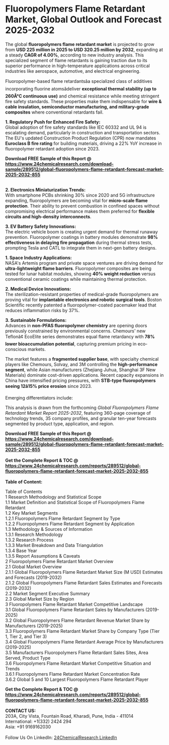 <h1>Fluoropolymers Flame Retardant Market, Global Outlook and Forecast 2025-2032</h1><p>The global <strong>fluoropolymers flame retardant market</strong> is projected to grow from <strong>USD 225 million in 2025 to USD 320.25 million by 2032</strong>, expanding at a steady <strong>CAGR of 4.00%</strong>, according to new industry analysis. This specialized segment of flame retardants is gaining traction due to its superior performance in high-temperature applications across critical industries like aerospace, automotive, and electrical engineering.</p><p>Fluoropolymer-based flame retardantsâa specialized class of additives incorporating fluorine atomsâdeliver <strong>exceptional thermal stability (up to 260Â°C continuous use)</strong> and chemical resistance while meeting stringent fire safety standards. These properties make them indispensable for <strong>wire &amp; cable insulation, semiconductor manufacturing, and military-grade composites</strong> where conventional retardants fail.</p><p><strong>1. Regulatory Push for Enhanced Fire Safety:</strong><br>
Global adoption of fire safety standards like IEC 60332 and UL 94 is escalating demand, particularly in construction and transportation sectors. The EU's updated Construction Product Regulation (CPR) now mandates <strong>Euroclass B fire rating</strong> for building materials, driving a 22% YoY increase in fluoropolymer retardant adoption since 2023.</p><div><b>Download FREE Sample of this Report @ 
            <a href="https://www.24chemicalresearch.com/download-sample/289512/global-fluoropolymers-flame-retardant-forecast-market-2025-2032-855">
            https://www.24chemicalresearch.com/download-sample/289512/global-fluoropolymers-flame-retardant-forecast-market-2025-2032-855</a></b></div><br><p><strong>2. Electronics Miniaturization Trends:</strong><br>
With smartphone PCBs shrinking 30% since 2020 and 5G infrastructure expanding, fluoropolymers are becoming vital for <strong>micro-scale flame protection</strong>. Their ability to prevent combustion in confined spaces without compromising electrical performance makes them preferred for <strong>flexible circuits and high-density interconnects</strong>.</p><p><strong>3. EV Battery Safety Innovations:</strong><br>
The electric vehicle boom is creating urgent demand for thermal runaway prevention. Fluoropolymer coatings in battery modules demonstrate <strong>98% effectiveness in delaying fire propagation</strong> during thermal stress tests, prompting Tesla and CATL to integrate them in next-gen battery designs.</p><p><strong>1. Space Industry Applications:</strong><br>
NASA's Artemis program and private space ventures are driving demand for <strong>ultra-lightweight flame barriers</strong>. Fluoropolymer composites are being tested for lunar habitat modules, showing <strong>40% weight reduction</strong> versus conventional ceramic coatings while maintaining thermal protection.</p><p><strong>2. Medical Device Innovations:</strong><br>
The sterilization-resistant properties of medical-grade fluoropolymers are proving vital for <strong>implantable electronics and robotic surgical tools</strong>. Boston Scientific recently patented a fluoropolymer-coated pacemaker lead that reduces inflammation risks by 37%.</p><p><strong>3. Sustainable Formulations:</strong><br>
Advances in <strong>non-PFAS fluoropolymer chemistry</strong> are opening doors previously constrained by environmental concerns. Chemours' new Teflonâ¢ EcoElite series demonstrates equal flame retardancy with <strong>78% lower bioaccumulation potential</strong>, capturing premium pricing in eco-conscious markets.</p><p>The market features a <strong>fragmented supplier base</strong>, with specialty chemical players like Chemours, Solvay, and 3M controlling the <strong>high-performance segment</strong>, while Asian manufacturers (Zhejiang Juhua, Shanghai 3F New Materials) dominate cost-driven applications. Recent capacity expansions in China have intensified pricing pressures, with <strong>STB-type fluoropolymers seeing 12â15% price erosion</strong> since 2023.</p><p>Emerging differentiators include:</p><p>This analysis is drawn from the forthcoming <em>Global Fluoropolymers Flame Retardant Market Report 2025-2032</em>, featuring 360-page coverage of technology trends, 35 company profiles, and granular ten-year forecasts segmented by product type, application, and region.</p><div><b>Download FREE Sample of this Report @ 
            <a href="https://www.24chemicalresearch.com/download-sample/289512/global-fluoropolymers-flame-retardant-forecast-market-2025-2032-855">
            https://www.24chemicalresearch.com/download-sample/289512/global-fluoropolymers-flame-retardant-forecast-market-2025-2032-855</a></b></div><br><div><b>Get the Complete Report & TOC @ 
            <a href="https://www.24chemicalresearch.com/reports/289512/global-fluoropolymers-flame-retardant-forecast-market-2025-2032-855">
            https://www.24chemicalresearch.com/reports/289512/global-fluoropolymers-flame-retardant-forecast-market-2025-2032-855</a></b></div><br>
            <b>Table of Content:</b><p>Table of Contents<br />
1 Research Methodology and Statistical Scope<br />
1.1 Market Definition and Statistical Scope of Fluoropolymers Flame Retardant<br />
1.2 Key Market Segments<br />
1.2.1 Fluoropolymers Flame Retardant Segment by Type<br />
1.2.2 Fluoropolymers Flame Retardant Segment by Application<br />
1.3 Methodology & Sources of Information<br />
1.3.1 Research Methodology<br />
1.3.2 Research Process<br />
1.3.3 Market Breakdown and Data Triangulation<br />
1.3.4 Base Year<br />
1.3.5 Report Assumptions & Caveats<br />
2 Fluoropolymers Flame Retardant Market Overview<br />
2.1 Global Market Overview<br />
2.1.1 Global Fluoropolymers Flame Retardant Market Size (M USD) Estimates and Forecasts (2019-2032)<br />
2.1.2 Global Fluoropolymers Flame Retardant Sales Estimates and Forecasts (2019-2032)<br />
2.2 Market Segment Executive Summary<br />
2.3 Global Market Size by Region<br />
3 Fluoropolymers Flame Retardant Market Competitive Landscape<br />
3.1 Global Fluoropolymers Flame Retardant Sales by Manufacturers (2019-2025)<br />
3.2 Global Fluoropolymers Flame Retardant Revenue Market Share by Manufacturers (2019-2025)<br />
3.3 Fluoropolymers Flame Retardant Market Share by Company Type (Tier 1, Tier 2, and Tier 3)<br />
3.4 Global Fluoropolymers Flame Retardant Average Price by Manufacturers (2019-2025)<br />
3.5 Manufacturers Fluoropolymers Flame Retardant Sales Sites, Area Served, Product Type<br />
3.6 Fluoropolymers Flame Retardant Market Competitive Situation and Trends<br />
3.6.1 Fluoropolymers Flame Retardant Market Concentration Rate<br />
3.6.2 Global 5 and 10 Largest Fluoropolymers Flame Retardant Player</p><div><b>Get the Complete Report & TOC @ 
            <a href="https://www.24chemicalresearch.com/reports/289512/global-fluoropolymers-flame-retardant-forecast-market-2025-2032-855">
            https://www.24chemicalresearch.com/reports/289512/global-fluoropolymers-flame-retardant-forecast-market-2025-2032-855</a></b></div><br><b>CONTACT US:</b><br>
            203A, City Vista, Fountain Road, Kharadi, Pune, India - 411014<br>
            International: +1(332) 2424 294<br>
            Asia: +91 9169162030 <br><br>
            Follow Us On LinkedIn: <a href="https://www.linkedin.com/company/24chemicalresearch/">24ChemicalResearch LinkedIn</a>